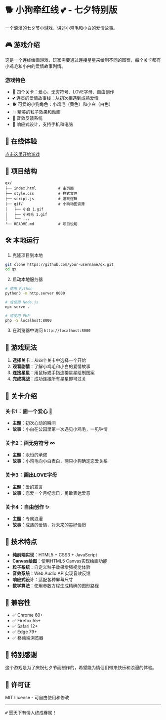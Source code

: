 # 🐕 小狗牵红线 💕 - 七夕特别版

一个浪漫的七夕节小游戏，讲述小鸡毛和小白的爱情故事。

## 🎮 游戏介绍

这是一个连线绘画游戏，玩家需要通过连接星星来绘制不同的图案，每个关卡都有小鸡毛和小白的爱情故事剧情。

### 游戏特色
- 🎨 四个关卡：爱心、无穷符号、LOVE字母、自由创作
- 💕 连贯的爱情故事线：从初次相遇到成熟爱情
- 🐕 可爱的小狗角色：小鸡毛（黄色）和小白（白色）
- ✨ 精美的粒子效果和动画
- 🎵 音效反馈系统
- 📱 响应式设计，支持手机和电脑

## 🚀 在线体验

[点击这里开始游戏](https://your-username.github.io/qx/)

## 📁 项目结构

```
qx/
├── index.html          # 主页面
├── style.css           # 样式文件
├── script.js           # 游戏逻辑
├── gif/                # 小狗动图资源
│   ├── 小白 1.gif
│   ├── 小鸡毛 1.gif
│   └── ...
└── README.md           # 项目说明
```

## 🛠️ 本地运行

1. 克隆项目到本地
```bash
git clone https://github.com/your-username/qx.git
cd qx
```

2. 启动本地服务器
```bash
# 使用 Python
python3 -m http.server 8000

# 或使用 Node.js
npx serve .

# 或使用 PHP
php -S localhost:8000
```

3. 在浏览器中访问 `http://localhost:8000`

## 🎯 游戏玩法

1. **选择关卡**：从四个关卡中选择一个开始
2. **观看剧情**：了解小鸡毛和小白的爱情故事
3. **连接星星**：用鼠标或手指连接星星绘制图案
4. **完成挑战**：成功连接所有星星即可过关

## 💝 关卡介绍

### 关卡1：画一个爱心 💖
- **主题**：初次心动的瞬间
- **故事**：小白在公园里第一次遇见小鸡毛，一见钟情

### 关卡2：画无穷符号 ∞  
- **主题**：永恒的承诺
- **故事**：小鸡毛向小白表白，两只小狗确定恋爱关系

### 关卡3：画出LOVE字母
- **主题**：爱的宣言
- **故事**：恋爱一个月纪念日，勇敢表达爱意

### 关卡4：自由创作 ✨
- **主题**：专属浪漫
- **故事**：成熟的爱情，对未来的美好憧憬

## 🎨 技术特点

- **纯前端实现**：HTML5 + CSS3 + JavaScript
- **Canvas绘图**：使用HTML5 Canvas实现绘画功能
- **粒子系统**：自定义粒子效果增强视觉体验
- **音效系统**：Web Audio API实现音效反馈
- **响应式设计**：适配各种屏幕尺寸
- **数学算法**：使用参数方程生成精确的图形路径

## 📱 兼容性

- ✅ Chrome 60+
- ✅ Firefox 55+
- ✅ Safari 12+
- ✅ Edge 79+
- ✅ 移动端浏览器

## 🎉 特别感谢

这个游戏是为了庆祝七夕节而制作的，希望能为情侣们带来快乐和浪漫的体验。

## 📄 许可证

MIT License - 可自由使用和修改

---

💕 愿天下有情人终成眷属！